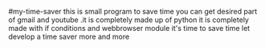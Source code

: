 #my-time-saver
this is small program to save time you can get desired part of gmail and youtube .it is completely made up of python 
 it is completely made with if conditions and webbrowser module it's time to save time let develop a time saver more and more 
